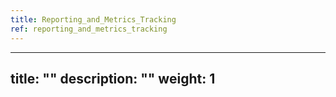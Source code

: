 ```yaml
---
title: Reporting_and_Metrics_Tracking
ref: reporting_and_metrics_tracking
---
```

---
title: ""
description: ""
weight: 1
---